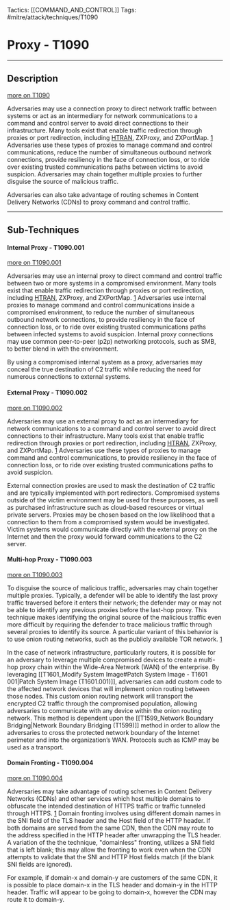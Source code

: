 Tactics: [[COMMAND_AND_CONTROL]]
Tags: #mitre/attack/techniques/T1090  

# Proxy - T1090
---
## Description
[more on T1090](https://attack.mitre.org/techniques/T1090)

Adversaries may use a connection proxy to direct network traffic between systems or act as an intermediary for network communications to a command and control server to avoid direct connections to their infrastructure. Many tools exist that enable traffic redirection through proxies or port redirection, including [HTRAN](https://attack.mitre.org/software/S0040), ZXProxy, and ZXPortMap. [1](http://blog.trendmicro.com/trendlabs-security-intelligence/in-depth-look-apt-attack-tools-of-the-trade/) Adversaries use these types of proxies to manage command and control communications, reduce the number of simultaneous outbound network connections, provide resiliency in the face of connection loss, or to ride over existing trusted communications paths between victims to avoid suspicion. Adversaries may chain together multiple proxies to further disguise the source of malicious traffic.

Adversaries can also take advantage of routing schemes in Content Delivery Networks (CDNs) to proxy command and control traffic.

---
## Sub-Techniques

#### Internal Proxy - T1090.001
[more on T1090.001](https://attack.mitre.org/techniques/T1090/001)

Adversaries may use an internal proxy to direct command and control traffic between two or more systems in a compromised environment. Many tools exist that enable traffic redirection through proxies or port redirection, including [HTRAN](https://attack.mitre.org/software/S0040), ZXProxy, and ZXPortMap. [1](http://blog.trendmicro.com/trendlabs-security-intelligence/in-depth-look-apt-attack-tools-of-the-trade/) Adversaries use internal proxies to manage command and control communications inside a compromised environment, to reduce the number of simultaneous outbound network connections, to provide resiliency in the face of connection loss, or to ride over existing trusted communications paths between infected systems to avoid suspicion. Internal proxy connections may use common peer-to-peer (p2p) networking protocols, such as SMB, to better blend in with the environment.

By using a compromised internal system as a proxy, adversaries may conceal the true destination of C2 traffic while reducing the need for numerous connections to external systems.

#### External Proxy - T1090.002
[more on T1090.002](https://attack.mitre.org/techniques/T1090/002)

Adversaries may use an external proxy to act as an intermediary for network communications to a command and control server to avoid direct connections to their infrastructure. Many tools exist that enable traffic redirection through proxies or port redirection, including [HTRAN](https://attack.mitre.org/software/S0040), ZXProxy, and ZXPortMap. [1](http://blog.trendmicro.com/trendlabs-security-intelligence/in-depth-look-apt-attack-tools-of-the-trade/) Adversaries use these types of proxies to manage command and control communications, to provide resiliency in the face of connection loss, or to ride over existing trusted communications paths to avoid suspicion.

External connection proxies are used to mask the destination of C2 traffic and are typically implemented with port redirectors. Compromised systems outside of the victim environment may be used for these purposes, as well as purchased infrastructure such as cloud-based resources or virtual private servers. Proxies may be chosen based on the low likelihood that a connection to them from a compromised system would be investigated. Victim systems would communicate directly with the external proxy on the Internet and then the proxy would forward communications to the C2 server.

#### Multi-hop Proxy - T1090.003
[more on T1090.003](https://attack.mitre.org/techniques/T1090/003)

To disguise the source of malicious traffic, adversaries may chain together multiple proxies. Typically, a defender will be able to identify the last proxy traffic traversed before it enters their network; the defender may or may not be able to identify any previous proxies before the last-hop proxy. This technique makes identifying the original source of the malicious traffic even more difficult by requiring the defender to trace malicious traffic through several proxies to identify its source. A particular variant of this behavior is to use onion routing networks, such as the publicly available TOR network. [1](https://en.wikipedia.org/wiki/Onion_routing)

In the case of network infrastructure, particularly routers, it is possible for an adversary to leverage multiple compromised devices to create a multi-hop proxy chain within the Wide-Area Network (WAN) of the enterprise. By leveraging [[T1601_Modify System Image#Patch System Image - T1601 001|Patch System Image (T1601.001)]], adversaries can add custom code to the affected network devices that will implement onion routing between those nodes. This custom onion routing network will transport the encrypted C2 traffic through the compromised population, allowing adversaries to communicate with any device within the onion routing network. This method is dependent upon the [[T1599_Network Boundary Bridging|Network Boundary Bridging (T1599)]] method in order to allow the adversaries to cross the protected network boundary of the Internet perimeter and into the organization’s WAN. Protocols such as ICMP may be used as a transport.

#### Domain Fronting - T1090.004
[more on T1090.004](https://attack.mitre.org/techniques/T1090/004)

Adversaries may take advantage of routing schemes in Content Delivery Networks (CDNs) and other services which host multiple domains to obfuscate the intended destination of HTTPS traffic or traffic tunneled through HTTPS. [1](http://www.icir.org/vern/papers/meek-PETS-2015.pdf) Domain fronting involves using different domain names in the SNI field of the TLS header and the Host field of the HTTP header. If both domains are served from the same CDN, then the CDN may route to the address specified in the HTTP header after unwrapping the TLS header. A variation of the the technique, "domainless" fronting, utilizes a SNI field that is left blank; this may allow the fronting to work even when the CDN attempts to validate that the SNI and HTTP Host fields match (if the blank SNI fields are ignored).

For example, if domain-x and domain-y are customers of the same CDN, it is possible to place domain-x in the TLS header and domain-y in the HTTP header. Traffic will appear to be going to domain-x, however the CDN may route it to domain-y.



